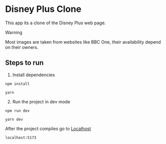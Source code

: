 # Disney Plus Clone

This app its a clone of the Disney Plus web page.

> [!WARNING]  
> Most images are taken from websites like BBC One, their availability depend on their owners.

## Steps to run

1. Install dependencies

```npm
npm install
```

```yarn
yarn
```

2. Run the project in dev mode

```npm
npm run dev
```

```yarn
yarn dev
```

After the project compiles go to [Localhost](http://localhost:5173)

```localhost
localhost:5173
```
